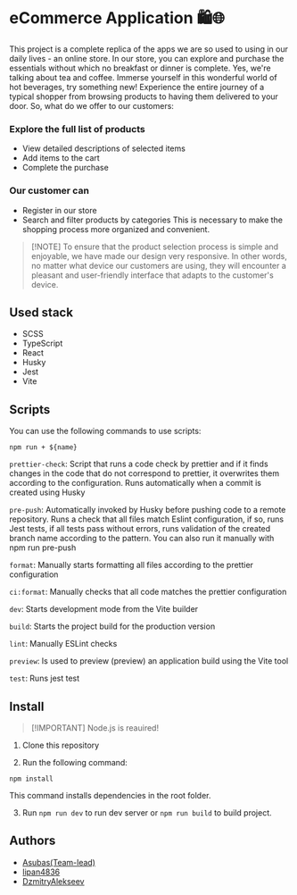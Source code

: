 # eCommerce Application 🛍️🌐

This project is a complete replica of the apps we are so used to using in our daily lives - an online store. In our store, you can explore and purchase the essentials without which no breakfast or dinner is complete. Yes, we're talking about tea and coffee. Immerse yourself in this wonderful world of hot beverages, try something new! Experience the entire journey of a typical shopper from browsing products to having them delivered to your door. So, what do we offer to our customers:

### Explore the full list of products

- View detailed descriptions of selected items
- Add items to the cart
- Complete the purchase

### Our customer can

- Register in our store
- Search and filter products by categories This is necessary to make the shopping process more organized and convenient.

> [!NOTE] To ensure that the product selection process is simple and enjoyable, we have made our design very responsive. In other words, no matter what device our customers are using, they will encounter a pleasant and user-friendly interface that adapts to the customer's device.

## Used stack

- SCSS
- TypeScript
- React
- Husky
- Jest
- Vite

## Scripts

You can use the following commands to use scripts:

```
npm run + ${name}
```

`prettier-check`: Script that runs a code check by prettier and if it finds changes in the code that do not correspond to prettier, it overwrites them according to the configuration. Runs automatically when a commit is created using Husky

`pre-push`: Automatically invoked by Husky before pushing code to a remote repository. Runs a check that all files match Eslint configuration, if so, runs Jest tests, if all tests pass without errors, runs validation of the created branch name according to the pattern. You can also run it manually with npm run pre-push

`format`: Manually starts formatting all files according to the prettier configuration

`ci:format`: Manually checks that all code matches the prettier configuration

`dev`: Starts development mode from the Vite builder

`build`: Starts the project build for the production version

`lint`: Manually ESLint checks

`preview`: Is used to preview (preview) an application build using the Vite tool

`test`: Runs jest test

## Install

> [!IMPORTANT] Node.js is reauired!

1. Clone this repository

2. Run the following command:

```
npm install
```

This command installs dependencies in the root folder.

3. Run `npm run dev` to run dev server or `npm run build` to build project.

## Authors

- [Asubas(Team-lead)](https://github.com/Asubas)
- [lipan4836](https://github.com/lipan4836)
- [DzmitryAlekseev](https://github.com/dzmitryalekseev)

